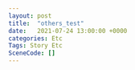 ```yaml
---
layout: post
title:  "others_test"
date:   2021-07-24 13:00:00 +0000
categories: Etc
Tags: Story Etc
SceneCode: []
---
```

